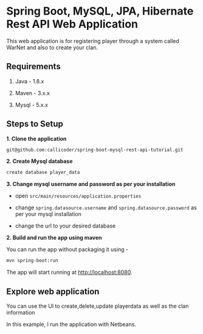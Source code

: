 # Spring Boot, MySQL, JPA, Hibernate Rest API Web Application

This web application is for registering player through a system called WarNet and also to create your clan.

## Requirements

1. Java - 1.8.x

2. Maven - 3.x.x

3. Mysql - 5.x.x

## Steps to Setup

**1. Clone the application**

```bash
git@github.com:callicoder/spring-boot-mysql-rest-api-tutorial.git
```

**2. Create Mysql database**
```bash
create database player_data
```

**3. Change mysql username and password as per your installation**

+ open `src/main/resources/application.properties`

+ change `spring.datasource.username` and `spring.datasource.password` as per your mysql installation

+ change the url to your desired database

**2. Build and run the app using maven**

You can run the app without packaging it using -

```bash
mvn spring-boot:run
```

The app will start running at <http://localhost:8080>.

## Explore web application

You can use the UI to create,delete,update playerdata as well as the clan information

In this example, I run the application with Netbeans.